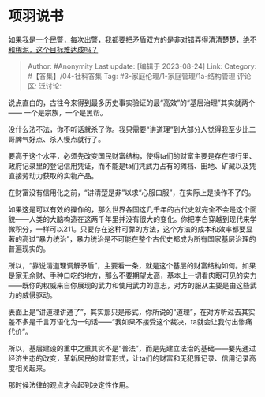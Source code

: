 # 项羽说书
[如果我是一个民警，每次出警，我都要把矛盾双方的是非对错弄得清清楚楚，绝不和稀泥，这个目标难达成吗？](https://www.zhihu.com/question/558184382/answer/3179742545)

> Author: #Anonymity
> Last update: [编辑于 2023-08-24]
> Link:
> Category: #【答集】/04-社科答集
> Tag: #3-家庭伦理/1-家庭管理/1a-结构管理
> 评论区:
> 泛讨论:

说点直白的，古往今来得到最多历史事实验证的最“高效”的“基层治理”其实就两个—— 一个是宗族，一个是黑帮。

没什么法不法，你不听话就杀了你。我只需要“讲道理”到大部分人觉得我至少比二哥脾气好点、杀人慢点就行了。

要高于这个水平，必须先改变国民财富结构，使得ta们的财富主要是存在银行里、政府记录里的登记信用凭证，而不能是ta们凭武力占有的摊档、田地、矿藏以及凭直接劳动力获取的实物产品。

在财富没有信用化之前，“讲清楚是非”以求“心服口服”，在实际上是操作不了的。

如果这是可以有效的操作的，那么世界各国这几千年的古代史就完全不会是这个面貌——人类的大脑构造在这两千年里并没有很大的变化。你把李白穿越到现代来学微积分，一样可以211。只要存在这种可靠的方法，这个方法的成本和效率都要显著的高过“暴力统治”，暴力统治是不可能在整个古代史都成为所有国家基层治理的普遍现实的。

所以，“靠说清道理调解矛盾”，主要看一条，就是这个基层的财富结构如何。如果是家无余财、手种口吃的地方，那么不要期望太高，基本上一切看肉眼可见的实力——既你的权威来自你展现的武力和使用武力的意志，对方的服从主要是由这些武力的威慑驱动。

表面上是“讲道理讲通了”，其实那只是形式，你所说的“道理”，在对方听过去其实差不多是千言万语化为一句话——“我如果不接受这个裁决，ta就会让我付出惨痛代价”。

所以，基层建设的重中之重其实不是“普法”，而是先建立法治的基础——要先通过经济生态的改变，革新居民的财富形式，让ta们的财富和无犯罪记录、信用记录高度相关起来。

那时候法律的观点才会起到决定性作用。
